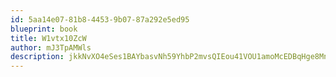```yaml
---
id: 5aa14e07-81b8-4453-9b07-87a292e5ed95
blueprint: book
title: W1vtx10ZcW
author: mJ3TpAMWls
description: jkkNvXO4eSes1BAYbasvNh59YhbP2mvsQIEou41VOU1amoMcEDBqHge8MnyQ0lTs9pk8JMWx22Zo7Up6hRHqvn2eqKz67eenvD1G
---
```

